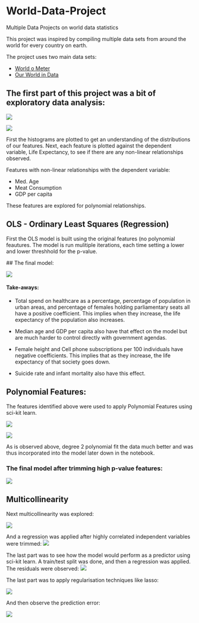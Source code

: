 # World-Data-Project
Multiple Data Projects on world data statistics

This project was inspired by compiling multiple data sets from around the world for every country on earth.

The project uses two main data sets:
* [World o Meter](https://www.worldometers.info/world-population/population-by-country/)
* [Our World in Data](https://ourworldindata.org/)

## The first part of this project was a bit of exploratory data analysis:

![](Images/hist_plot.png)

![](Images/scatter.png)

First the histograms are plotted to get an understanding of the distributions of our features.
Next, each feature is plotted against the dependent variable, Life Expectancy, to see if there are any non-linear relationships observed.

Features with non-linear relationships with the dependent variable:
* Med. Age
* Meat Consumption
* GDP per capita

These features are explored for polynomial relationships.

## OLS - Ordinary Least Squares (Regression) 
First the OLS model is built using the original features (no polynomial feautures.
The model is run mulitiple iterations, each time setting a lower and lower threshhold for the p-value.

## The final model:

![](Images/final_regression.png)

#### Take-aways:
* Total spend on healthcare as a percentage, percentage of population in urban areas, and percentage of females holding parliamentary seats all have a positive coefficient. This implies when they increase, the life expectancy of the population also increases.
* Median age and GDP per capita also have that effect on the model but are much harder to control directly with government agendas.

* Female height and Cell phone subscriptions per 100 individuals have negative coefficients. This implies that as they increase, the life expectancy of that society goes down.
* Suicide rate and infant mortality also have this effect.

## Polynomial Features:
The features identified above were used to apply Polynomial Features using sci-kit learn.

![](Images/polynomial1.png)

![](Images/polynomial2.png)

As is observed above, degree 2 polynomial fit the data much better and was thus incorporated into the model later down in the notebook.
### The final model after trimming high p-value features:

![](Images/polynomial_regression.png)

## Multicollinearity
Next multicollinearity was explored:

![](Images/multicollinearity.png)

And a regression was applied after highly correlated independent variables were trimmed:
![](Images/multicollinearity_regression.png)


The last part was to see how the model would perform as a predictor using sci-kit learn. A train/test split was done, and then a regression was applied. The residuals were observed:
![](Images/residuals_regression.png)

The last part was to apply regularisation techniques like lasso:

![](Images/residuals_lasso.png)

And then observe the prediction error:

![](Images/Prediction_error_lasso.png)
